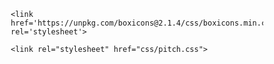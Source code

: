 
<html lang="pt-br">
<head>
    <meta charset="UTF-8">
    <meta name="viewport" content="width=device-width, initial-scale=1.0">
    <title>Picth </title>

    <link href='https://unpkg.com/boxicons@2.1.4/css/boxicons.min.css' rel='stylesheet'>

    <link rel="stylesheet" href="css/pitch.css">
</head> 

<body>
       <style>
        *{
            margin:0;
            padding: 0;
            box-sizing: border-box;
            text-decoration: none;
            border: none;
            outline: none;
            scroll-behavior: smooth;
            font-family: 'Poppins', sans-serif;
        }

        :root{
            --bg-color: #561692;
            --second-bg-color: #323946;
            --text-color: #fff;
            --main-color: rgb(0, 221, 255);
        }

        html{
            font-size: 62.5%;
            overflow-x: hidden;
        }

        body{
            background: var(--bg-color);
            color: var(--text-color);
        }

        section{
            min-height: 100vh;
            padding: 10rem 9% 2rem;
        }

        .header{
            position: fixed;
            top:0;
            left: 0;
            width: 100%;
            padding: 2rem 9%;
            background: var(--bg-color);
            display: flex;
            justify-content: space-between;
            align-items: center;
            z-index: 100;
        }

        .header.sticky{
            border-bottom: .1rem solid rgba(0,0,0,.2);
        }

        .logo{
            font-size: 2.5rem;
            color: var(--text-color);
            font-weight: 600;
            cursor: default;

        }

        .navbar a{
            font-size: 1.7rem;
            color: var(--text-color);
            margin-left: 4rem;
        }

        .navbar a:hover,
        .navbar a.active{
            color: var(--main-color);
        }

        #menu-icon
        {
            font-size: 3.6rem;
            color: var(--text-color);
            display: none;

        }

    
        .pagina{
            display: flex;
            justify-content: center;
            align-items: center;
            

        }

        .pagina-content h3 {
            font-size: 3.2rem;
            font-weight: 700;
        }

        .pagina-content h3:nth-of-type(2){
            margin-bottom: 2rem;
        }

        span{
            color: var(--main-color);
        }

        .pagina-content h1{
            font-size: 5.3rem;
            font-weight: 700;
            line-height: 1.3;
        }

        .pagina-content p{
            font-size: 1.6rem;
            text-align: justify;
        }

        .social-media a {
            display: inline-flex;
            justify-content: center;
            align-items: center;
            width: 4rem;
            height: 4rem;
            background: transparent;
            border: .2rem solid var(--main-color);
            border-radius: 50%;
            font-size: 2rem;
            color: var(--main-color);
            margin: 3rem 1.5rem 3rem 0;
            transition: .5s ease;
            
        }

        .social-media a:hover{
            background: var(--main-color);
            color: var(--second-bg-color);
            box-shadow: 0 0 1rem var(--main-color);
        }

        .btn{
            display: inline-block;
            padding: 1rem 2.8rem;
            background: var(--main-color);
            border-radius: 4rem;
            box-shadow: 0 0 1rem var(--main-color);
            font-size: 1.6rem;
            color: var(--second-bg-color);
            letter-spacing: .1rem;
            font-weight: 600;
            transition: .5s ease;
        }

        .btn:hover{
            box-shadow: none;
        }

        .pitch {
            display: flex;
            justify-content: center;
            align-items: center;
            gap: 2rem;
            background: var(--second-bg-color);
        }

        .heading{
            text-align: center;
            font-size: 4.5rem;
        }

        .pitch-content h2{
            text-align: left;
            line-height: 1.2;
        }

        .pitch-content h3{
            font-size: 2.6rem;
        }

        .pitch-content p{
            font-size: 1.6rem;
            margin: 2rem 0 3rem;
            text-align: justify;
        }

        .texto{
            text-align: center;
            font-size: 4.5rem;
        }
        

        .projeto-content h2{
            text-align: left;
            line-height: 1.2;
        }

        .projeto-content h3{
            font-size: 2.6rem;
        }

        .projeto-content p{
            font-size: 1.6rem;
            margin: 2rem 0 3rem;
            text-align: justify;
        }

        .contato{
            gap: 2rem;
            background: var(--second-bg-color);
        }

        div.contact{
            display: flex;
            justify-content: center; /* Centraliza horizontalmente */
            align-items: center; /* Centraliza verticalmente */
            height: 50vh; 
            padding: 15% 15%;

        }
        .contact a{
            display: inline-flex;
            justify-content: center;
            align-items: center;
            width: 4rem;
            height: 4rem;
            background: transparent;
            border: .2rem solid var(--main-color);
            border-radius: 50%;
            font-size: 2rem;
            color: var(--main-color);
            margin: 10rem 1.5rem 10rem 0;
            transition: .5s ease;
            
        }

        .contact a:hover{
            background: var(--main-color);
            color: var(--second-bg-color);
            box-shadow: 0 0 1rem var(--main-color);

        }
        
        .footer{
            display:flex;
            justify-content: space-between;
            align-items:center;
            flex-wrap: wrap;
            padding: 2rem 9%;
            background: var(--bg-color);
        }

        .footer-text{
            font-size: 1.6rem;
        }

        .footer-iconTop a{
            display: inline-flex;
            justify-content: center;
            align-items: center;
            padding: .8rem;
            background: var(--main-color);
            border-radius: .8rem;
            transition: .5s ease;
        }

        .footer-iconTop a:hover{
            box-shadow: 0 0 1rem var(--main-color);


        }

        .footer-iconTop a i{
            font-size: 2.4rem;
            color: var(--bg-color);
        }

        p{
            line-height: 1.5;
        }

        @media (max-width: 1200px){
            html {
                font-size: 55%;
            }
        }

        @media (max-width: 991px){
            .header {
                padding: 2rem 3%;
            }

            section{
                padding:10rem 3% 2rem;
            }

            .footer {
                padding: 2rem 3%;
            }
        }

        @media (max-width: 768px){
            #menu-icon {
                display: block;
            }

            .navbar {
                position: absolute;
                top: 100%;
                left: 0;
                width: 100%;
                padding: 1rem 3%;
                background: var(--bg-color);
                border-top: .1rem solid rgba(0,0,0,.2);
                box-shadow: 0 .5rem rgba(0,0,0,.2);
                display: none;
            }

            .navbar.active{
                display: block;
            } 

            .navbar a {
                display: block;
                font-size: 2rem;
                margin: 3rem 0;
            }

            .pagina{
                flex-direction: column;
            }

            .pagina-content h3{
                font-size: 2.6rem;
            }

            .pagina-content h1{
                font-size:  5rem;
            }

            .pitch{
                flex-direction: column-reverse;
            }

            .pitch-content h3{
                font-size: 2.6rem;
            }

            .pitch-content h1{
                font-size:  5rem;
            }

        }

            @media (max-width:450px){
                html {
                    font-size: 50%;

                }

            .footer {
                flex-direction: column-reverse;
            }    

            .footer p{
                text-align: center;
                margin-top: 2rem;
            }
               
            }
        
        

    </style>
    
    <header class = "header">
        <a href="#" class="logo">Portfólio</a> 
        
        <i class='bx bx-menu' id="menu-icon"></i>
        
        <nav class="navbar">
            <a href="#pagina">Página Inicial</a>
            <a href="#pitch">Pitch</a>
            <a href="#projeto">Meu Projeto</a>
            <a href="#contato">Contato</a>
        </nav>
        </header>

        <section class="pagina" id="pagina">
            <div class="pagina-content">
                <h3>Olá, quem eu sou?</h3>
                <h1>Meu nome é Fernanda Mattos Vieira</h1>
                <h3>E atualmente estou dedicada aos estudos em <span>programação</span></h3>
                <p> Essa jornada de aprendizado constante me leva a desvendar os desafios do código e transformá-los em soluções inovadoras.
                    Estou sempre entusiasmada em aprimorar minhas habilidades e abraçar novos projetos empolgantes no campo da programação</p>
                <div class="social-media">    
                    <a href="https://www.linkedin.com/in/fernanda-mattos-vieira-surda-622200153/" class="linkedin"><i class='bx bxl-linkedin'></i></a>
                    <a href="https://github.com/fenamattos"class = "github"><i class='bx bxl-github'></i></a>
                </div>
                <a href="file:///C:/Users/Fernanda/Downloads/Profile%20(4).pdf" class="btn">Download CV</a>
            </div>
        </section>

        <section class="pitch" id="pitch">
            <div class="pitch-content">
                <h2 class="heading">PITCH</h2>
                <h3>Experiência na Pitch: Minha Língua na Apresentação de <span> 1 minuto </span></h3>
                <p>É com grande prazer que estou aqui para compartilhar minha emocionante experiência no Hackathon, onde utilizei a Língua de Sinais Brasileira (Libras) em uma apresentação de apenas um minuto. Esta oportunidade é valiosa não apenas para refletir sobre minha jornada pessoal, mas também para explorar questões essenciais relacionadas à acessibilidade e à inclusão na comunidade surda.
                    Hoje, meu objetivo é levá-los a uma jornada por meio da minha experiência na apresentação de um minuto, que se tornou uma parte fundamental da minha trajetória. Como pessoa surda, enfrentei desafios únicos que me incentivaram a desenvolver maneiras criativas e eficazes de me comunicar de forma clara e impactante em um curto espaço de tempo.
                    Essa habilidade não apenas moldou minha carreira, mas também me ensinou valiosas lições sobre comunicação, resiliência e inclusão. Foi uma jornada repleta de desafios, aprendizado e superação.</p>
                <a href="https://www.linkedin.com/feed/update/urn:li:activity:7077268990040915968/" class="btn">Mais detalhes</a>
            </div>
        </section>

        <section class="projeto" id="projeto">
            <div class="projeto-content">
                <h2 class="heading"><span>MEU PROJETO</span></h2>
                <h3>LANCHONETE CHECK-IN DO RANGO</h3>
                <p>No dia em que participei do hackathon, tivemos a oportunidade de apresentar nossa proposta e ideia para tornar a experiência dos alunos do Senai/São José mais eficiente na lanchonete. Nossa equipe ficou honrada em ser reconhecida como os primeiros colocados, destacando a qualidade e a viabilidade do projeto 'Lanchonete Check-in do Rango'.
                Desenvolver um aplicativo que permite aos alunos do Senai/São José, selecionar produtos, efetuar pagamentos online, e receber confirmação dos pedidos. Antes de retirar os produtos, os alunos precisam fazer autenticação biométrica para garantir a segurança. Essa solução visa reduzir filas e tornar o processo de compra mais eficiente e seguro na lanchonete. 
                Acreditamos que essa solução não só pode melhorar o atendimento na lanchonete, mas também servir de exemplo para outras instituições.</p>
                <a href="https://www.canva.com/design/DAFmFX2tLT8/ZBv_nGWHbGlT89J503xhzQ/view" class="btn">Ver projeto</a>
            </div>
        </section>

        <section class="contato" id="contato">
            <h2 class="heading"><span>ENTRE EM CONTATO CONOSCO</span></h2>
            <div class="contact">
                <a href="mailto:fernandamattosvieira@gmail.com"><i class='bx bxl-gmail'></i></a>
                <a href="https://wa.me/48996312183"><i class='bx bxl-whatsapp'></i></a>
            </div>
        </section>

        <footer class="footer">
            <div class="footer-text">
                <p>DESENVOLVIDA POR FERNANDA MATTOS VIEIRA | 2023 </p>
            </div>

            <div class="footer-iconTop">
                <a href="#pagina"><i class="bx bx-up-arrow-alt"></i></a>
            </div>
        </footer>

        <script scr = "https://unpkg.com/scrollreveal"></script> 

        <script src="js/script.js"></script>
</body>
</html>


